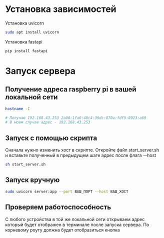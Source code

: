 # Установка зависимостей

Установка uvicorn
```bash
sudo apt install uvicorn
```

Установка fastapi
```bash
pip install fastapi
```

# Запуск сервера

## Получение адреса raspberry pi в вашей локальной сети

```bash
hostname -I

# Получаю 192.168.43.253 2a00:1fa0:48c4:39dc:870a:fdf5:8923:a69
# В моем случае адрес - 192.168.43.253
```

## Запуск с помощью скрипта

Сначала нужно изменить хост в скрипте.
Откройте файл start_server.sh и вставьте полученный в предыдущем шаге адрес после флага --host

```bash
sh start_server.sh
```

## Запуск вручную

```bash
sudo uvicorn server:app --port ВАШ_ПОРТ --host ВАШ_ХОСТ
```

## Проверяем работоспособность

С любого устройства в той же локальной сети открываем адрес который будет отображен в терминале после запуска сервера. По корневому роуту должна будет отобразиться кнопка
